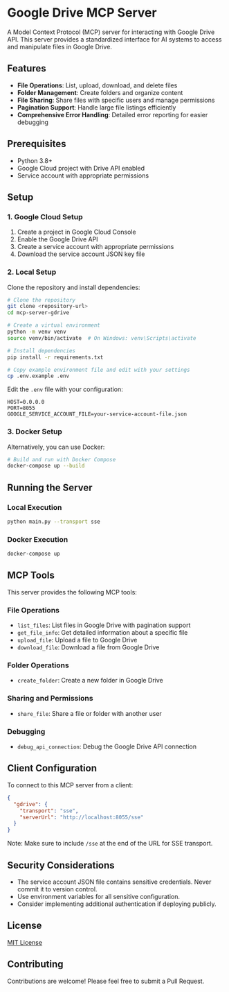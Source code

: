# Google Drive MCP Server

A Model Context Protocol (MCP) server for interacting with Google Drive API. This server provides a standardized interface for AI systems to access and manipulate files in Google Drive.

## Features

- **File Operations**: List, upload, download, and delete files
- **Folder Management**: Create folders and organize content
- **File Sharing**: Share files with specific users and manage permissions
- **Pagination Support**: Handle large file listings efficiently
- **Comprehensive Error Handling**: Detailed error reporting for easier debugging

## Prerequisites

- Python 3.8+
- Google Cloud project with Drive API enabled
- Service account with appropriate permissions

## Setup

### 1. Google Cloud Setup

1. Create a project in Google Cloud Console
2. Enable the Google Drive API
3. Create a service account with appropriate permissions
4. Download the service account JSON key file

### 2. Local Setup

Clone the repository and install dependencies:

```bash
# Clone the repository
git clone <repository-url>
cd mcp-server-gdrive

# Create a virtual environment
python -m venv venv
source venv/bin/activate  # On Windows: venv\Scripts\activate

# Install dependencies
pip install -r requirements.txt

# Copy example environment file and edit with your settings
cp .env.example .env
```

Edit the `.env` file with your configuration:

```
HOST=0.0.0.0
PORT=8055
GOOGLE_SERVICE_ACCOUNT_FILE=your-service-account-file.json
```

### 3. Docker Setup

Alternatively, you can use Docker:

```bash
# Build and run with Docker Compose
docker-compose up --build
```

## Running the Server

### Local Execution

```bash
python main.py --transport sse
```

### Docker Execution

```bash
docker-compose up
```

## MCP Tools

This server provides the following MCP tools:

### File Operations

- `list_files`: List files in Google Drive with pagination support
- `get_file_info`: Get detailed information about a specific file
- `upload_file`: Upload a file to Google Drive
- `download_file`: Download a file from Google Drive

### Folder Operations

- `create_folder`: Create a new folder in Google Drive

### Sharing and Permissions

- `share_file`: Share a file or folder with another user

### Debugging

- `debug_api_connection`: Debug the Google Drive API connection

## Client Configuration

To connect to this MCP server from a client:

```json
{
  "gdrive": {
    "transport": "sse",
    "serverUrl": "http://localhost:8055/sse"
  }
}
```

Note: Make sure to include `/sse` at the end of the URL for SSE transport.

## Security Considerations

- The service account JSON file contains sensitive credentials. Never commit it to version control.
- Use environment variables for all sensitive configuration.
- Consider implementing additional authentication if deploying publicly.

## License

[MIT License](LICENSE)

## Contributing

Contributions are welcome! Please feel free to submit a Pull Request.
